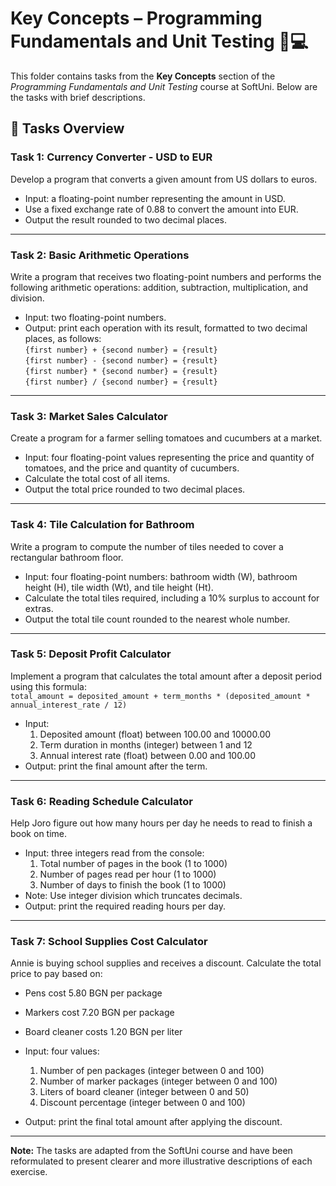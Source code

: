 # Key Concepts – Programming Fundamentals and Unit Testing 🧑💻

This folder contains tasks from the **Key Concepts** section of the _Programming Fundamentals and Unit Testing_ course at SoftUni. Below are the tasks with brief descriptions.

## 🔧 Tasks Overview

### Task 1: Currency Converter - USD to EUR

Develop a program that converts a given amount from US dollars to euros.  
- Input: a floating-point number representing the amount in USD.  
- Use a fixed exchange rate of 0.88 to convert the amount into EUR.  
- Output the result rounded to two decimal places.

---

### Task 2: Basic Arithmetic Operations

Write a program that receives two floating-point numbers and performs the following arithmetic operations: addition, subtraction, multiplication, and division.  
- Input: two floating-point numbers.  
- Output: print each operation with its result, formatted to two decimal places, as follows:  
  `{first number} + {second number} = {result}`  
  `{first number} - {second number} = {result}`  
  `{first number} * {second number} = {result}`  
  `{first number} / {second number} = {result}`

---

### Task 3: Market Sales Calculator

Create a program for a farmer selling tomatoes and cucumbers at a market.  
- Input: four floating-point values representing the price and quantity of tomatoes, and the price and quantity of cucumbers.  
- Calculate the total cost of all items.  
- Output the total price rounded to two decimal places.

---

### Task 4: Tile Calculation for Bathroom

Write a program to compute the number of tiles needed to cover a rectangular bathroom floor.  
- Input: four floating-point numbers: bathroom width (W), bathroom height (H), tile width (Wt), and tile height (Ht).  
- Calculate the total tiles required, including a 10% surplus to account for extras.  
- Output the total tile count rounded to the nearest whole number.

---

### Task 5: Deposit Profit Calculator

Implement a program that calculates the total amount after a deposit period using this formula:  
`total_amount = deposited_amount + term_months * (deposited_amount * annual_interest_rate / 12)`  
- Input:  
  1. Deposited amount (float) between 100.00 and 10000.00  
  2. Term duration in months (integer) between 1 and 12  
  3. Annual interest rate (float) between 0.00 and 100.00  
- Output: print the final amount after the term.

---

### Task 6: Reading Schedule Calculator

Help Joro figure out how many hours per day he needs to read to finish a book on time.  
- Input: three integers read from the console:  
  1. Total number of pages in the book (1 to 1000)  
  2. Number of pages read per hour (1 to 1000)  
  3. Number of days to finish the book (1 to 1000)  
- Note: Use integer division which truncates decimals.  
- Output: print the required reading hours per day.

---

### Task 7: School Supplies Cost Calculator

Annie is buying school supplies and receives a discount. Calculate the total price to pay based on:  
- Pens cost 5.80 BGN per package  
- Markers cost 7.20 BGN per package  
- Board cleaner costs 1.20 BGN per liter  

- Input: four values:  
  1. Number of pen packages (integer between 0 and 100)  
  2. Number of marker packages (integer between 0 and 100)  
  3. Liters of board cleaner (integer between 0 and 50)  
  4. Discount percentage (integer between 0 and 100)  

- Output: print the final total amount after applying the discount.

---
**Note:** The tasks are adapted from the SoftUni course and have been reformulated to present clearer and more illustrative descriptions of each exercise.
